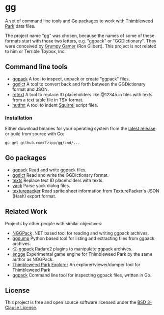 # gg

A set of command line tools and [Go](https://golang.org) packages to work with
[Thimbleweed Park](https://thimbleweedpark.com/) data files.

The project name "gg" was chosen, because the names of some of these formats
start with those two letters, e.g. "ggpack" or "GGDictionary". They were
conceived by [Grumpy Gamer](https://grumpygamer.com/) (Ron Gilbert).
This project is not related to him or Terrible Toybox, Inc.

## Command line tools

* [ggpack](https://pkg.go.dev/github.com/fzipp/gg/cmd/ggpack) A tool to inspect, unpack or create "ggpack" files.
* [ggdict](https://pkg.go.dev/github.com/fzipp/gg/cmd/ggdict) A tool to convert back and forth between the GGDictionary format and JSON.
* [retext](https://pkg.go.dev/github.com/fzipp/gg/cmd/retext) A tool to replace ID placeholders like @12345 in files with texts from a text table file in TSV format.
* [nutfmt](https://pkg.go.dev/github.com/fzipp/gg/cmd/nutfmt) A tool to indent [Squirrel](http://squirrel-lang.org/) script files.

### Installation

Either download binaries for your operating system from the [latest release](https://github.com/fzipp/gg/releases/latest) or build from source with Go:

```
go get github.com/fzipp/gg/cmd/...
```

## Go packages

* [ggpack](https://pkg.go.dev/github.com/fzipp/gg/ggpack) Read and write ggpack files.
* [ggdict](https://pkg.go.dev/github.com/fzipp/gg/ggdict) Read and write the GGDictionary format.
* [texts](https://pkg.go.dev/github.com/fzipp/gg/texts) Replace text ID placeholders with texts.
* [yack](https://pkg.go.dev/github.com/fzipp/gg/yack) Parse yack dialog files.
* [texturepacker](https://pkg.go.dev/github.com/fzipp/texturepacker) Read sprite sheet information from TexturePacker's JSON (Hash) export format.

## Related Work

Projects by other people with similar objectives:

* [NGGPack](https://github.com/scemino/NGGPack)
  .NET based tool for reading and writing ggpack archives.
* [ggdump](https://github.com/mstr-/twp-ggdump)
  Python based tool for listing and extracting files from ggpack archives.
* [r2-ggpack](https://github.com/mrmacete/r2-ggpack)
  Radare2 plugins to manipulate ggpack archives.
* [engge](https://github.com/scemino/engge)
  Experimental game engine for Thimbleweed Park by the same author as NGGPack.
* [Thimbleweed Park Explorer](https://github.com/bgbennyboy/Thimbleweed-Park-Explorer)
  An explorer/viewer/dumper tool for Thimbleweed Park
* [ggpack](https://github.com/s-l-teichmann/ggpack)
  Command line tool for inspecting ggpack files, written in Go.

## License

This project is free and open source software licensed under the
[BSD 3-Clause License](LICENSE).
